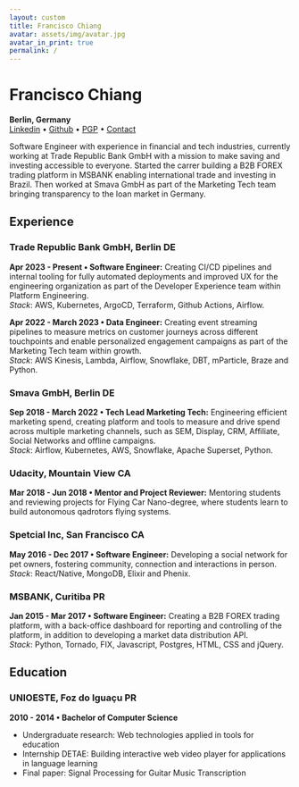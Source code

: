 ```yaml
---
layout: custom
title: Francisco Chiang
avatar: assets/img/avatar.jpg
avatar_in_print: true
permalink: /
---
```


# Francisco Chiang
**Berlin, Germany**  
[Linkedin](https://www.linkedin.com/in/francisco-chiang/) • [Github](https://github.com/chicochico) • [PGP](https://github.com/chicochico.gpg) • [Contact](mailto:08_flax.biter@icloud.com)

Software Engineer with experience in financial and tech industries, currently working at Trade Republic Bank GmbH with a mission to make saving and investing accessible to everyone.
Started the carrer building a B2B FOREX trading platform in MSBANK enabling international trade and investing in Brazil.
Then worked at Smava GmbH as part of the Marketing Tech team bringing transparency to the loan market in Germany.

## Experience
### Trade Republic Bank GmbH, Berlin DE
**Apr 2023 - Present • Software Engineer:** Creating CI/CD pipelines and internal tooling for fully automated deployments and improved UX for the engineering organization as part of the Developer Experience team within Platform Engineering.  
*Stack*: AWS, Kubernetes, ArgoCD, Terraform, Github Actions, Airflow.

**Apr 2022 - March 2023 • Data Engineer:** Creating event streaming pipelines to measure metrics on customer journeys across different touchpoints and enable personalized engagement campaigns as part of the Marketing Tech team within growth.  
*Stack*: AWS Kinesis, Lambda, Airflow, Snowflake, DBT, mParticle, Braze and Python.

### Smava GmbH, Berlin DE
**Sep 2018 - March 2022 • Tech Lead Marketing Tech:** Engineering efficient marketing spend, creating platform and tools to measure and drive spend across multiple marketing channels, such as SEM, Display, CRM, Affiliate, Social Networks and offline campaigns.  
*Stack*: Airflow, Kubernetes, AWS, Snowflake, Apache Superset, Python.

### Udacity, Mountain View CA
**Mar 2018 - Jun 2018 • Mentor and Project Reviewer:** Mentoring students and reviewing projects for Flying Car Nano-degree, where students learn to build autonomous qadrotors flying systems.

### Spetcial Inc, San Francisco CA
**May 2016 - Dec 2017 • Software Engineer:** Developing a social network for pet owners, fostering community, connection and interactions in person.  
*Stack*: React/Native, MongoDB, Elixir and Phenix.

### MSBANK, Curitiba PR
**Jan 2015 - Mar 2017 • Software Engineer:** Creating a B2B FOREX trading platform, with a back-office dashboard for reporting and controlling of the platform, in addition to developing a market data distribution API.  
*Stack*: Python, Tornado, FIX, Javascript, Postgres, HTML, CSS and jQuery.

## Education
### UNIOESTE, Foz do Iguaçu PR
**2010 - 2014 • Bachelor of Computer Science**
- Undergraduate research: Web technologies applied in tools for education
- Internship DETAE: Building interactive web video player for applications in language learning
- Final paper: Signal Processing for Guitar Music Transcription
